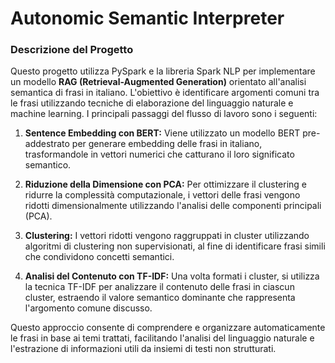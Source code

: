 # Autonomic Semantic Interpreter

### Descrizione del Progetto
Questo progetto utilizza PySpark e la libreria Spark NLP per implementare un modello <b/>RAG (Retrieval-Augmented Generation)</b> orientato all'analisi semantica di frasi in italiano. L'obiettivo è identificare argomenti comuni tra le frasi utilizzando tecniche di elaborazione del linguaggio naturale e machine learning. I principali passaggi del flusso di lavoro sono i seguenti:

1. **Sentence Embedding con BERT:** Viene utilizzato un modello BERT pre-addestrato per generare embedding delle frasi in italiano, trasformandole in vettori numerici che catturano il loro significato semantico.

2. **Riduzione della Dimensione con PCA:** Per ottimizzare il clustering e ridurre la complessità computazionale, i vettori delle frasi vengono ridotti dimensionalmente utilizzando l'analisi delle componenti principali (PCA).

3. **Clustering:** I vettori ridotti vengono raggruppati in cluster utilizzando algoritmi di clustering non supervisionati, al fine di identificare frasi simili che condividono concetti semantici.

4. **Analisi del Contenuto con TF-IDF:** Una volta formati i cluster, si utilizza la tecnica TF-IDF per analizzare il contenuto delle frasi in ciascun cluster, estraendo il valore semantico dominante che rappresenta l'argomento comune discusso.

Questo approccio consente di comprendere e organizzare automaticamente le frasi in base ai temi trattati, facilitando l'analisi del linguaggio naturale e l'estrazione di informazioni utili da insiemi di testi non strutturati.
